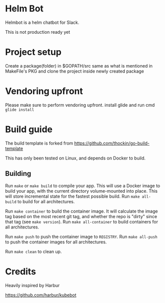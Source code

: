 # Helm Bot

Helmbot is a helm chatbot for Slack.

This is not production ready yet

# Project setup

Create a package(folder) in $GOPATH/src same as what is mentioned in MakeFile's PKG and clone the project inside newly created package

# Vendoring upfront

Please make sure to perform vendoring upfront. install glide and run cmd `glide install`

# Build guide 

The build template is forked from https://github.com/thockin/go-build-template

This has only been tested on Linux, and depends on Docker to build.

## Building

Run `make` or `make build` to compile your app.  This will use a Docker image
to build your app, with the current directory volume-mounted into place.  This
will store incremental state for the fastest possible build.  Run `make
all-build` to build for all architectures.

Run `make container` to build the container image.  It will calculate the image
tag based on the most recent git tag, and whether the repo is "dirty" since
that tag (see `make version`).  Run `make all-container` to build containers
for all architectures.

Run `make push` to push the container image to `REGISTRY`.  Run `make all-push`
to push the container images for all architectures.

Run `make clean` to clean up.

# Credits

Heavily inspired by Harbur

https://github.com/harbur/kubebot
